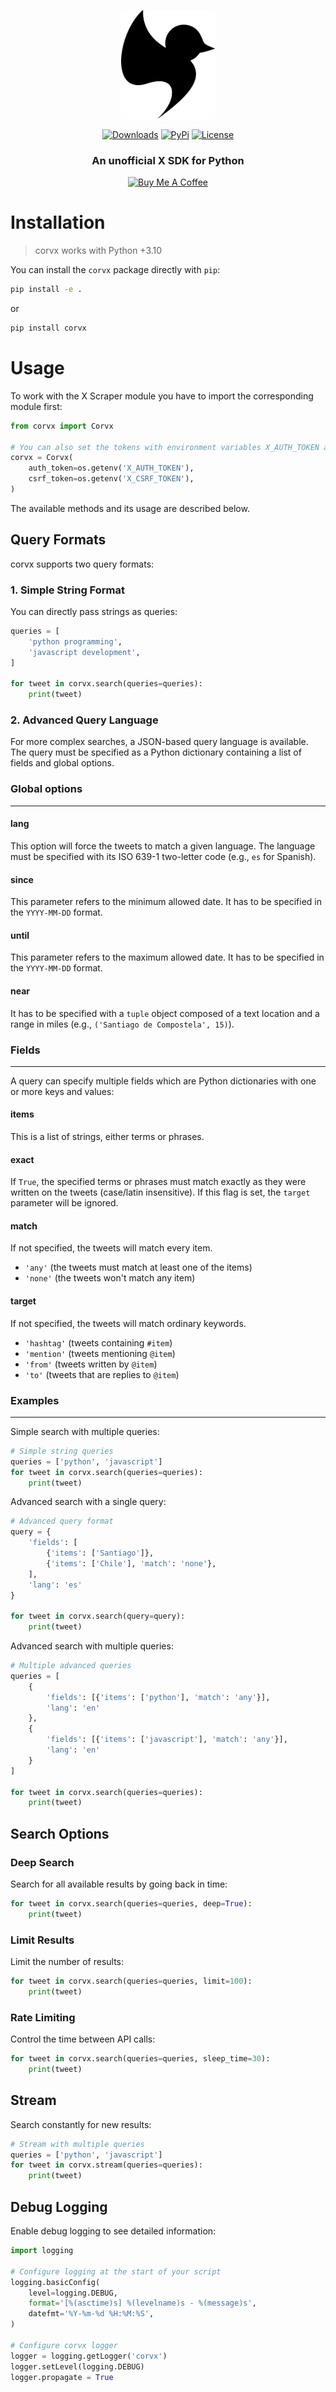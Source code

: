 <p align="center">
<img src="misc/corvx.svg" alt="corvx Logo" width="150"/></a>
</p>

<p align="center">
    <a href="https://pepy.tech/project/corvx/"><img alt="Downloads" src="https://img.shields.io/badge/dynamic/json?style=flat-square&maxAge=3600&label=downloads&query=$.total_downloads&url=https://api.pepy.tech/api/projects/corvx"></a>
    <a href="https://pypi.python.org/pypi/corvx/"><img alt="PyPi" src="https://img.shields.io/pypi/v/corvx.svg?style=flat-square"></a>
    <!--<a href="https://github.com/labteral/corvx/releases"><img alt="GitHub releases" src="https://img.shields.io/github/release/labteral/corvx.svg?style=flat-square"></a>-->
    <a href="https://github.com/labteral/corvx/blob/master/LICENSE"><img alt="License" src="https://img.shields.io/github/license/labteral/corvx.svg?style=flat-square&color=green"></a>
</p>

<h3 align="center">
<b>An unofficial X SDK for Python</b>
</h3>

<p align="center">
    <a href="https://www.buymeacoffee.com/labteral" target="_blank"><img src="https://cdn.buymeacoffee.com/buttons/default-orange.png" alt="Buy Me A Coffee" height="35px"></a>
</p>

# Installation

> corvx works with Python +3.10

You can install the `corvx` package directly with `pip`:
```bash
pip install -e .
```
or 
```bash
pip install corvx
```

# Usage

To work with the X Scraper module you have to import the corresponding module first:

```python
from corvx import Corvx

# You can also set the tokens with environment variables X_AUTH_TOKEN and X_CSRF_TOKEN
corvx = Corvx(
    auth_token=os.getenv('X_AUTH_TOKEN'),
    csrf_token=os.getenv('X_CSRF_TOKEN'),
)
```

The available methods and its usage are described below.

## Query Formats

corvx supports two query formats:

### 1. Simple String Format

You can directly pass strings as queries:

```python
queries = [
    'python programming',
    'javascript development',
]

for tweet in corvx.search(queries=queries):
    print(tweet)
```

### 2. Advanced Query Language

For more complex searches, a JSON-based query language is available.
The query must be specified as a Python dictionary containing a list of fields and global options.

### Global options

---

#### lang

This option will force the tweets to match a given language. The language must be specified with its ISO 639-1 two-letter code (e.g., `es` for Spanish).

#### since

This parameter refers to the minimum allowed date. It has to be specified in the `YYYY-MM-DD` format.

#### until

This parameter refers to the maximum allowed date. It has to be specified in the `YYYY-MM-DD` format.

#### near

It has to be specified with a `tuple` object composed of a text location and a range in miles (e.g., `('Santiago de Compostela', 15)`).

### Fields

---

A query can specify multiple fields which are Python dictionaries with one or more keys and values:

#### items

This is a list of strings, either terms or phrases.

#### exact

If `True`, the specified terms or phrases must match exactly as they were written on the tweets (case/latin insensitive). If this flag is set, the `target` parameter will be ignored.

#### match

If not specified, the tweets will match every item.

- `'any'` (the tweets must match at least one of the items)
- `'none'` (the tweets won't match any item)

#### target

If not specified, the tweets will match ordinary keywords.

- `'hashtag'` (tweets containing `#item`)
- `'mention'` (tweets mentioning `@item`)
- `'from'` (tweets written by `@item`)
- `'to'` (tweets that are replies to `@item`)

### Examples

---

Simple search with multiple queries:

```python
# Simple string queries
queries = ['python', 'javascript']
for tweet in corvx.search(queries=queries):
    print(tweet)
```

Advanced search with a single query:

```python
# Advanced query format
query = {
    'fields': [
        {'items': ['Santiago']},
        {'items': ['Chile'], 'match': 'none'},
    ],
    'lang': 'es'
}

for tweet in corvx.search(query=query):
    print(tweet)
```

Advanced search with multiple queries:

```python
# Multiple advanced queries
queries = [
    {
        'fields': [{'items': ['python'], 'match': 'any'}],
        'lang': 'en'
    },
    {
        'fields': [{'items': ['javascript'], 'match': 'any'}],
        'lang': 'en'
    }
]

for tweet in corvx.search(queries=queries):
    print(tweet)
```

## Search Options

### Deep Search

Search for all available results by going back in time:

```python
for tweet in corvx.search(queries=queries, deep=True):
    print(tweet)
```

### Limit Results

Limit the number of results:

```python
for tweet in corvx.search(queries=queries, limit=100):
    print(tweet)
```

### Rate Limiting

Control the time between API calls:

```python
for tweet in corvx.search(queries=queries, sleep_time=30):
    print(tweet)
```

## Stream

Search constantly for new results:

```python
# Stream with multiple queries
queries = ['python', 'javascript']
for tweet in corvx.stream(queries=queries):
    print(tweet)
```

## Debug Logging

Enable debug logging to see detailed information:

```python
import logging

# Configure logging at the start of your script
logging.basicConfig(
    level=logging.DEBUG,
    format='[%(asctime)s] %(levelname)s - %(message)s',
    datefmt='%Y-%m-%d %H:%M:%S',
)

# Configure corvx logger
logger = logging.getLogger('corvx')
logger.setLevel(logging.DEBUG)
logger.propagate = True
```
